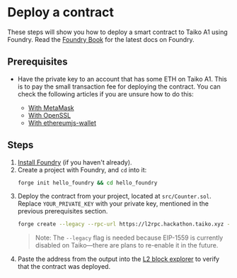 # Deploy a contract

These steps will show you how to deploy a smart contract to Taiko A1 using Foundry. Read the [Foundry Book](https://book.getfoundry.sh/getting-started/first-steps) for the latest docs on Foundry.

## Prerequisites

- Have the private key to an account that has some ETH on Taiko A1. This is to pay the small transaction fee for deploying the contract. You can check the following articles if you are unsure how to do this:

  - [With MetaMask](https://www.herongyang.com/Ethereum/Ethereum-Account-Public-Private-Key-Example.html)
  - [With OpenSSL](https://gist.github.com/miguelmota/3793b160992b4ea0b616497b8e5aee2f)
  - [With ethereumjs-wallet](https://piyopiyo.medium.com/how-to-generate-ethereum-private-key-and-address-in-local-offline-environment-90294308593c)

## Steps

1. [Install Foundry](https://book.getfoundry.sh/getting-started/installation) (if you haven't already).
2. Create a project with Foundry, and `cd` into it:
   ```sh
   forge init hello_foundry && cd hello_foundry
   ```
3. Deploy the contract from your project, located at `src/Counter.sol`. Replace `YOUR_PRIVATE_KEY` with your private key, mentioned in the previous prerequisites section.
   ```sh
   forge create --legacy --rpc-url https://l2rpc.hackathon.taiko.xyz --private-key YOUR_PRIVATE_KEY src/Counter.sol:Counter
   ```
   > Note: The `--legacy` flag is needed because EIP-1559 is currently disabled on Taiko—there are plans to re-enable it in the future.
4. Paste the address from the output into the [L2 block explorer](https://l2explorer.hackathon.taiko.xyz/) to verify that the contract was deployed.
